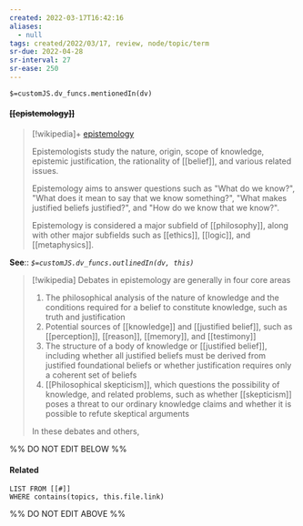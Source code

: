 ```yaml
---
created: 2022-03-17T16:42:16 
aliases:
  - null
tags: created/2022/03/17, review, node/topic/term
sr-due: 2022-04-28
sr-interval: 27
sr-ease: 250
---
```

`$=customJS.dv_funcs.mentionedIn(dv)`

#### <s class="topic-title">[[epistemology]]</s>

> [!wikipedia]+ [epistemology](https://en.wikipedia.org/wiki/Epistemology)
> 
> Epistemologists study the nature, origin, scope of knowledge, epistemic justification, the rationality of [[belief]], and various related issues. 
> 
> Epistemology aims to answer questions such as "What do we know?", "What does it mean to say that we know something?", "What makes justified beliefs justified?", and "How do we know that we know?".
> 
> Epistemology is considered a major subfield of [[philosophy]], along with other major subfields such as [[ethics]], [[logic]], and [[metaphysics]].

**See**::
*`$=customJS.dv_funcs.outlinedIn(dv, this)`*

> [!wikipedia] Debates in epistemology are generally in four core areas
> 
> 1. The philosophical analysis of the nature of knowledge and the conditions required for a belief to constitute knowledge, such as truth and justification
> 2. Potential sources of [[knowledge]] and [[justified belief]], such as [[perception]], [[reason]], [[memory]], and [[testimony]]
> 3. The structure of a body of knowledge or [[justified belief]], including whether all justified beliefs must be derived from justified foundational beliefs or whether justification requires only a coherent set of beliefs
> 4. [[Philosophical skepticism]], which questions the possibility of knowledge, and related problems, such as whether [[skepticism]] poses a threat to our ordinary knowledge claims and whether it is possible to refute skeptical arguments
> 
> In these debates and others, 
>

%% DO NOT EDIT BELOW %%

#### Related 

```dataview
LIST FROM [[#]]
WHERE contains(topics, this.file.link)
```
%% DO NOT EDIT ABOVE %%
